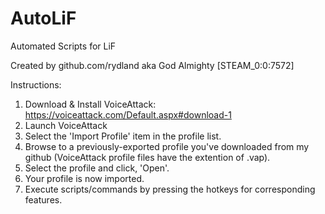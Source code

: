 # AutoLiF
Automated Scripts for LiF

Created by github.com/rydland aka God Almighty [STEAM_0:0:7572]

Instructions:
1. Download & Install VoiceAttack: https://voiceattack.com/Default.aspx#download-1
2. Launch VoiceAttack
3. Select the 'Import Profile' item in the profile list.
4. Browse to a previously-exported profile you've downloaded from my github (VoiceAttack profile files have the extention of .vap).
5. Select the profile and click, 'Open'.
6. Your profile is now imported.
7. Execute scripts/commands by pressing the hotkeys for corresponding features.
